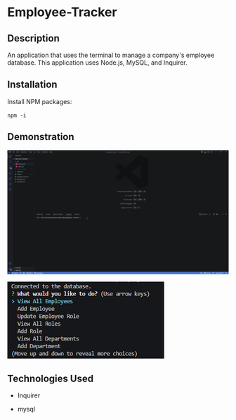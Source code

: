 # Employee-Tracker

## Description

An application that uses the terminal to manage a company's employee database. This application uses Node.js, MySQL, and Inquirer.


## Installation

Install NPM packages: 

    npm -i


## Demonstration

![demonstartion](./assets/demo/Ph0TxAs.gif)

![screenshot of prompts](./assets/images/l5UfMEd.png)

## Technologies Used

 * Inquirer

 * mysql


